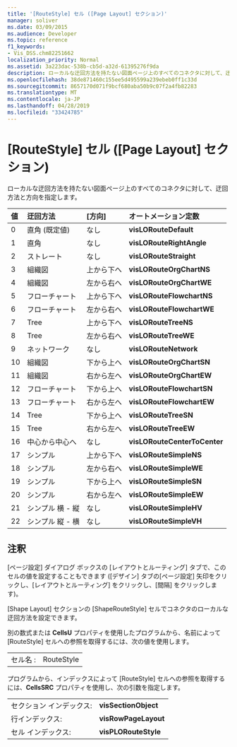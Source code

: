```yaml
---
title: '[RouteStyle] セル ([Page Layout] セクション)'
manager: soliver
ms.date: 03/09/2015
ms.audience: Developer
ms.topic: reference
f1_keywords:
- Vis_DSS.chm82251662
localization_priority: Normal
ms.assetid: 3a223dac-538b-cb5d-a32d-61395276f9da
description: ローカルな迂回方法を持たない図面ページ上のすべてのコネクタに対して、迂回方法と方向を指定します。
ms.openlocfilehash: 38de871460c155ee5d495599a239ebeb0ff1c33d
ms.sourcegitcommit: 8657170d071f9bcf680aba50b9c07f2a4fb82283
ms.translationtype: MT
ms.contentlocale: ja-JP
ms.lasthandoff: 04/28/2019
ms.locfileid: "33424785"
---
```

# <a name="routestyle-cell-page-layout-section"></a>[RouteStyle] セル ([Page Layout] セクション)

ローカルな迂回方法を持たない図面ページ上のすべてのコネクタに対して、迂回方法と方向を指定します。
  
|**値**|**迂回方法**|**[方向]**|**オートメーション定数**|
|:-----|:-----|:-----|:-----|
|0  <br/> |直角 (既定値)  <br/> |なし  <br/> |**visLORouteDefault** <br/> |
|1  <br/> |直角  <br/> |なし  <br/> |**visLORouteRightAngle** <br/> |
|2  <br/> |ストレート  <br/> |なし  <br/> |**visLORouteStraight** <br/> |
|3  <br/> |組織図  <br/> |上から下へ  <br/> |**visLORouteOrgChartNS** <br/> |
|4  <br/> |組織図  <br/> |左から右へ  <br/> |**visLORouteOrgChartWE** <br/> |
|5  <br/> |フローチャート  <br/> |上から下へ  <br/> |**visLORouteFlowchartNS** <br/> |
|6  <br/> |フローチャート  <br/> |左から右へ  <br/> |**visLORouteFlowchartWE** <br/> |
|7  <br/> |Tree  <br/> |上から下へ  <br/> |**visLORouteTreeNS** <br/> |
|8  <br/> |Tree  <br/> |左から右へ  <br/> |**visLORouteTreeWE** <br/> |
|9  <br/> |ネットワーク  <br/> |なし  <br/> |**visLORouteNetwork** <br/> |
|10  <br/> |組織図  <br/> |下から上へ  <br/> |**visLORouteOrgChartSN** <br/> |
|11  <br/> |組織図  <br/> |右から左へ  <br/> |**visLORouteOrgChartEW** <br/> |
|12   <br/> |フローチャート  <br/> |下から上へ  <br/> |**visLORouteFlowchartSN** <br/> |
|13  <br/> |フローチャート  <br/> |右から左へ  <br/> |**visLORouteFlowchartEW** <br/> |
|14   <br/> |Tree  <br/> |下から上へ  <br/> |**visLORouteTreeSN** <br/> |
|15   <br/> |Tree  <br/> |右から左へ  <br/> |**visLORouteTreeEW** <br/> |
|16   <br/> |中心から中心へ  <br/> |なし  <br/> |**visLORouteCenterToCenter** <br/> |
|17   <br/> |シンプル  <br/> |上から下へ  <br/> |**visLORouteSimpleNS** <br/> |
|18   <br/> |シンプル  <br/> |左から右へ  <br/> |**visLORouteSimpleWE** <br/> |
|19  <br/> |シンプル  <br/> |下から上へ  <br/> |**visLORouteSimpleSN** <br/> |
|20  <br/> |シンプル  <br/> |右から左へ  <br/> |**visLORouteSimpleEW** <br/> |
| 21  <br/> |シンプル 横 - 縦  <br/> |なし  <br/> |**visLORouteSimpleHV** <br/> |
|22  <br/> |シンプル 縦 - 横  <br/> |なし  <br/> |**visLORouteSimpleVH** <br/> |
   
## <a name="remarks"></a>注釈

[ページ設定] ダイアログ ボックスの [レイアウトとルーティング] タブで、このセルの値を設定することもできます ([デザイン] タブの[ページ設定] 矢印をクリックし、[レイアウトとルーティング] をクリックし、[間隔] をクリックします)。   
  
[Shape Layout] セクションの [ShapeRouteStyle] セルでコネクタのローカルな迂回方法を設定できます。 
  
別の数式または **CellsU** プロパティを使用したプログラムから、名前によって [RouteStyle] セルへの参照を取得するには、次の値を使用します。 
  
|||
|:-----|:-----|
|セル名 :  <br/> |RouteStyle  <br/> |
   
プログラムから、インデックスによって [RouteStyle] セルへの参照を取得するには、**CellsSRC** プロパティを使用し、次の引数を指定します。 
  
|||
|:-----|:-----|
|セクション インデックス:  <br/> |**visSectionObject** <br/> |
|行インデックス:  <br/> |**visRowPageLayout** <br/> |
|セル インデックス:  <br/> |**visPLORouteStyle** <br/> |
   

